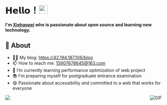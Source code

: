 
# 𝗛𝗲𝗹𝗹𝗼！<img src="https://user-images.githubusercontent.com/5679180/79618120-0daffb80-80be-11ea-819e-d2b0fa904d07.gif" width="27px"> 

**I'm [Xiehaopei](https://github.com/xiehaopei) who is passionate about open source and learning new technology.**

## 🧐 About

- 👨‍💻 My blog: <a href="https://42.194.187.106/blog" target="_blank">https://42.194.187.106/blog</a>
- 📫 How to reach me: <a href="Mailto:15907678645@163.com">15907678645@163.com</a>
- 🌱 I’m currently learning performance optimization of web project
- 📚 I'm preparing myself for postgraduate entrance examination
- 😄 Passionate about accessibility and committed to a web that works for everyone
<img align="right" alt="GIF" src="https://raw.githubusercontent.com/haoruilee/haoruilee/master/pic/pusheencode.gif" />
<a href="https://github.com/xiehaopei">
  <img align="center" src="https://github-readme-stats.vercel.app/api/top-langs/?username=xiehaopei&layout=compact" />
</a>
